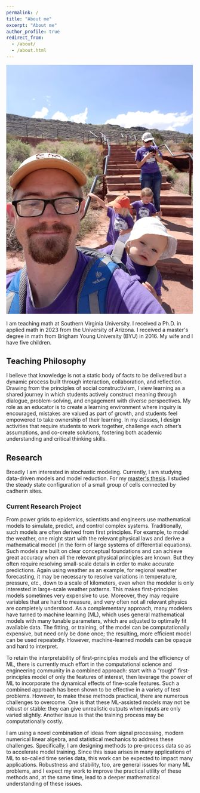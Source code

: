 ```yaml
---
permalink: /
title: "About me"
excerpt: "About me"
author_profile: true
redirect_from:
  - /about/
  - /about.html
---
```


<img src="\files\Pics\FamilyAtWapatki.jpg" alt="Family at Wapatki" width="500" />

I am teaching math at Southern Virginia University. I received a Ph.D. in applied math in 2023 from the University of Arizona. I received a master's degree in math from Brigham Young University (BYU) in 2016. My wife and I have five children.

## Teaching Philosophy

I believe that knowledge is not a static body of facts to be delivered but a dynamic process built through interaction, collaboration, and reflection. Drawing from the principles of social constructivism, I view learning as a shared journey in which students actively construct meaning through dialogue, problem-solving, and engagement with diverse perspectives. My role as an educator is to create a learning environment where inquiry is encouraged, mistakes are valued as part of growth, and students feel empowered to take ownership of their learning. In my classes, I design activities that require students to work together, challenge each other’s assumptions, and co-create solutions, fostering both academic understanding and critical thinking skills.

## Research

Broadly I am interested in stochastic modeling. Currently, I am studying data-driven models and model reduction. For my [master's thesis](https://scholarsarchive.byu.edu/etd/6023/). I studied the steady state configuration of a small group of cells connected by cadherin sites.

### Current Research Project

From power grids to epidemics, scientists and engineers use mathematical models to simulate,
predict, and control complex systems. Traditionally, such models are often derived from first
principles. For example, to model the weather, one might start with the relevant physical laws
and derive a mathematical model (in the form of large systems of differential equations). Such
models are built on clear conceptual foundations and can achieve great accuracy when all the
relevant physical principles are known. But they often require resolving small-scale details in
order to make accurate predictions. Again using weather as an example, for regional weather
forecasting, it may be necessary to resolve variations in temperature, pressure, etc., down to a
scale of kilometers, even when the modeler is only interested in large-scale weather patterns.
This makes first-principles models sometimes very expensive to use. Moreover, they may require
variables that are hard to measure, and very often not all relevant physics are completely
understood. As a complementary approach, many modelers have turned to machine learning
(ML), which uses general mathematical models with many tunable parameters, which are
adjusted to optimally fit available data. The fitting, or training, of the model can be
computationally expensive, but need only be done once; the resulting, more efficient model can
be used repeatedly. However, machine-learned models can be opaque and hard to interpret.

To retain the interpretability of first-principles models and the efficiency of ML, there is currently
much effort in the computational science and engineering community in a combined approach:
start with a “rough” first-principles model of only the features of interest, then leverage the power
of ML to incorporate the dynamical effects of fine-scale features. Such a combined approach
has been shown to be effective in a variety of test problems. However, to make these methods
practical, there are numerous challenges to overcome. One is that these ML-assisted models
may not be robust or stable: they can give unrealistic outputs when inputs are only varied
slightly. Another issue is that the training process may be computationally costly.

I am using a novel combination of ideas from signal processing, modern numerical linear
algebra, and statistical mechanics to address these challenges. Specifically, I am designing
methods to pre-process data so as to accelerate model training. Since this issue arises in many
applications of ML to so-called time series data, this work can be expected to impact many
applications. Robustness and stability, too, are general issues for many ML problems, and I
expect my work to improve the practical utility of these methods and, at the same time, lead to a
deeper mathematical understanding of these issues.
